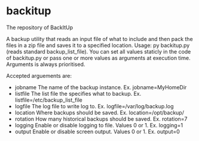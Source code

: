 # backitup
The repository of BackItUp

A backup utility that reads an input file of what to include and then pack the files in a zip file and saves it to a specified location. Usage: py backitup.py (reads standard backup_list_file). You can set all values staticly in the code of backitup.py or pass one or more values as arguments at execution time. Arguments is always prioritised.

Accepted arguements are:
* jobname   The name of the backup instance. Ex. jobname=MyHomeDir
* listfile  The list file the specifies what to backup. Ex. listfile=/etc/backup_list_file
* logfile   The log file to write log to. Ex. logfile=/var/log/backup.log
* location  Where backups should be saved. Ex. location=/opt/backup/
* rotation  How many historical backups should be saved. Ex. rotation=7 
* logging   Enable or disable logging to file. Values 0 or 1. Ex. logging=1
* output    Enable or disable screen output. Values 0 or 1. Ex. output=0
    

